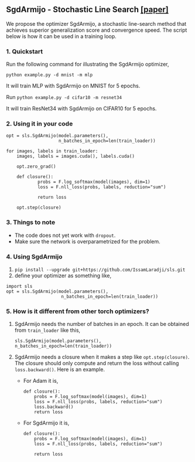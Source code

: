 ## SgdArmijo - Stochastic Line Search [[paper]](https://arxiv.org/abs/1905.09997)

We propose the optimizer SgdArmijo, a stochastic line-search method 
that achieves superior generalization score and convergence speed. 
The script below is how it can be used in a training loop.

### 1. Quickstart
Run the following command for illustrating the SgdArmijo optimizer,
```
python example.py -d mnist -m mlp
```

It will train MLP with SgdArmijo on MNIST for 5 epochs.

Run `python example.py -d cifar10 -m resnet34`

It will train ResNet34 with SgdArmijo on CIFAR10 for 5 epochs.

### 2. Using it in your code

```
opt = sls.SgdArmijo(model.parameters(),
                    n_batches_in_epoch=len(train_loader))
                       
for images, labels in train_loader:
    images, labels = images.cuda(), labels.cuda()

    opt.zero_grad()
    
    def closure():
            probs = F.log_softmax(model(images), dim=1)
            loss = F.nll_loss(probs, labels, reduction="sum")
          
            return loss
            
    opt.step(closure)
```

### 3. Things to note
- The code does not yet work with `dropout`.
- Make sure the network is overparametrized for the problem.


### 4. Using SgdArmijo
  1. `pip install --upgrade git+https://github.com/IssamLaradji/sls.git`
  2. define your optimizer as something like,
  ```
  import sls
  opt = sls.SgdArmijo(model.parameters(),
                       n_batches_in_epoch=len(train_loader))
  ```

### 5. How is it different from other torch optimizers?

1) SgdArmijo needs the number of batches in an epoch. It can be obtained from
`train_loader` like this,
    ```
    sls.SgdArmijo(model.parameters(), n_batches_in_epoch=len(train_loader))
    ```
2) SgdArmijo needs a closure when it makes a step like `opt.step(closure)`. The closure should only compute
and return the loss without calling `loss.backward()`. Here is an example.

    - For Adam it is, 
        ```
        def closure():
            probs = F.log_softmax(model(images), dim=1)
            loss = F.nll_loss(probs, labels, reduction="sum")
            loss.backward()
            return loss
        ```
        
    - For SgdArmijo it is, 
        ```
        def closure():
            probs = F.log_softmax(model(images), dim=1)
            loss = F.nll_loss(probs, labels, reduction="sum")
          
            return loss          
        ```


